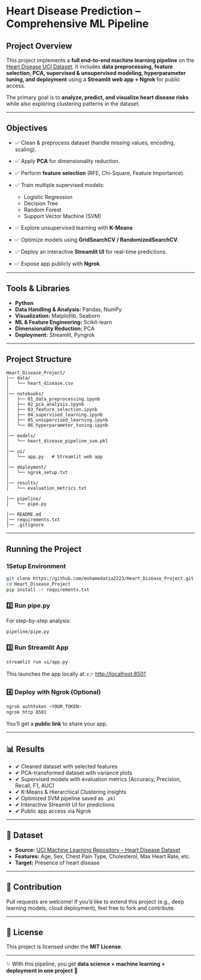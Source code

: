 # Heart Disease Prediction – Comprehensive ML Pipeline

##  Project Overview

This project implements a **full end-to-end machine learning pipeline** on the [Heart Disease UCI Dataset](https://archive.ics.uci.edu/ml/datasets/heart+Disease).
It includes **data preprocessing, feature selection, PCA, supervised & unsupervised modeling, hyperparameter tuning, and deployment** using a **Streamlit web app + Ngrok** for public access.

The primary goal is to **analyze, predict, and visualize heart disease risks** while also exploring clustering patterns in the dataset.

---

## Objectives

* ✅ Clean & preprocess dataset (handle missing values, encoding, scaling).
* ✅ Apply **PCA** for dimensionality reduction.
* ✅ Perform **feature selection** (RFE, Chi-Square, Feature Importance).
* ✅ Train multiple supervised models:

  * Logistic Regression
  * Decision Tree
  * Random Forest
  * Support Vector Machine (SVM)
* ✅ Explore unsupervised learning with **K-Means**
* ✅ Optimize models using **GridSearchCV / RandomizedSearchCV**.
* ✅ Deploy an interactive **Streamlit UI** for real-time predictions.
* ✅ Expose app publicly with **Ngrok**.

---

## Tools & Libraries

* **Python** 
* **Data Handling & Analysis:** Pandas, NumPy
* **Visualization:** Matplotlib, Seaborn
* **ML & Feature Engineering:** Scikit-learn
* **Dimensionality Reduction:** PCA
* **Deployment:** Streamlit, Pyngrok

---

## Project Structure

```
Heart_Disease_Project/
│── data/
│   └── heart_disease.csv
│
│── notebooks/
│   ├── 01_data_preprocessing.ipynb
│   ├── 02_pca_analysis.ipynb
│   ├── 03_feature_selection.ipynb
│   ├── 04_supervised_learning.ipynb
│   ├── 05_unsupervised_learning.ipynb
│   └── 06_hyperparameter_tuning.ipynb
│
│── models/
│   └── heart_disease_pipeline_svm.pkl
│
│── ui/
│   └── app.py   # Streamlit web app
│
│── deployment/
│   └── ngrok_setup.txt
│
│── results/
│   └── evaluation_metrics.txt

│── pipeline/
│   └── pipe.py

│── README.md
│── requirements.txt
│── .gitignore
```

---

## Running the Project

### 1️Setup Environment

```bash
git clone https://github.com/mohamedatia2223/Heart_Disease_Project.git
cd Heart_Disease_Project
pip install -r requirements.txt
```

### 2️⃣ Run pipe.py

For step-by-step analysis:

```bash
pipeline/pipe.py
```

### 3️⃣ Run Streamlit App

```bash
streamlit run ui/app.py
```

This launches the app locally at:
👉 [http://localhost:8501](http://localhost:8501)

### 4️⃣ Deploy with Ngrok (Optional)

```bash
ngrok authtoken <YOUR_TOKEN>
ngrok http 8501
```

You’ll get a **public link** to share your app.

---

## 📊 Results

* ✔ Cleaned dataset with selected features
* ✔ PCA-transformed dataset with variance plots
* ✔ Supervised models with evaluation metrics (Accuracy, Precision, Recall, F1, AUC)
* ✔ K-Means & Hierarchical Clustering insights
* ✔ Optimized SVM pipeline saved as `.pkl`
* ✔ Interactive Streamlit UI for predictions
* ✔ Public app access via Ngrok

---

## 📘 Dataset

* **Source:** [UCI Machine Learning Repository – Heart Disease Dataset](https://archive.ics.uci.edu/ml/datasets/heart+Disease)
* **Features:** Age, Sex, Chest Pain Type, Cholesterol, Max Heart Rate, etc.
* **Target:** Presence of heart disease

---

## 🤝 Contribution

Pull requests are welcome! If you’d like to extend this project (e.g., deep learning models, cloud deployment), feel free to fork and contribute.

---

## 📜 License

This project is licensed under the **MIT License**.

---

✨ With this pipeline, you get **data science + machine learning + deployment in one project** 🚀

